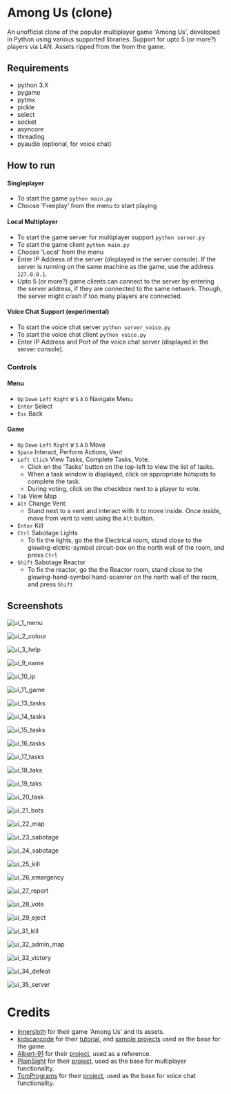# Among Us (clone)
An unofficial clone of the popular multiplayer game 'Among Us', developed in Python using various supported libraries. Support for upto 5 (or more?) players via LAN. Assets ripped from the from the game.

## Requirements
* python 3.X 
* pygame 
* pytmx
* pickle
* select
* socket
* asyncore
* threading
* pyaudio (optional, for voice chat)

## How to run

#### Singleplayer
* To start the game `python main.py`
* Choose 'Freeplay' from the menu to start playing

#### Local Multiplayer
* To start the game server for multiplayer support `python server.py`
* To start the game client `python main.py`
* Choose 'Local' from the menu
* Enter IP Address of the server (displayed in the server console). If the server is running on the same machine as the game, use the address `127.0.0.1`.
* Upto 5 (or more?) game clients can cannect to the server by entering the server address, if they are connected to the same network. Though, the server might crash if too many players are connected.

#### Voice Chat Support (experimental)
* To start the voice chat server `python server_voice.py`
* To start the voice chat client `python voice.py`
* Enter IP Address and Port of the voice chat server (displayed in the server console). 

### Controls

#### Menu
* `Up` `Down` `Left` `Right` `W` `S` `A` `D` Navigate Menu
* `Enter` Select
* `Esc` Back

#### Game
* `Up` `Down` `Left` `Right` `W` `S` `A` `D` Move
* `Space` Interact, Perform Actions, Vent
* `Left Click` View Tasks, Complete Tasks, Vote. 
  * Click on the 'Tasks' button on the top-left to view the list of tasks. 
  * When a task window is displayed, click on appropriate hotspots to complete the task. 
  * During voting, click on the checkbox next to a player to vote.
* `Tab` View Map
* `Alt` Change Vent. 
  * Stand next to a vent and interact with it to move inside. Once inside, move from vent to vent using the `Alt` button. 
* `Enter` Kill
* `Ctrl` Sabotage Lights
  * To fix the lights, go the the Electrical room, stand close to the glowing-elctric-symbol circuit-box on the north wall of the room, and press `Ctrl`
* `Shift` Sabotage Reactor
  * To fix the reactor, go the the Reactor room, stand close to the glowing-hand-symbol hand-scanner on the north wall of the room, and press `Shift`

## Screenshots

![ui_1_menu](https://user-images.githubusercontent.com/69671663/147409060-7f0d63b1-3f32-4c25-bbf1-433c613f820b.png)

![ui_2_colour](https://user-images.githubusercontent.com/69671663/147409062-a5858620-f5a1-4141-bd2f-4ef0bfd7ca3e.png)

![ui_3_help](https://user-images.githubusercontent.com/69671663/147409063-c97fe81c-c8ec-456e-b598-63321b00c2b6.png)

![ui_9_name](https://user-images.githubusercontent.com/69671663/147409064-90f23e65-a9cd-47aa-8d05-1a1a7fe7bd31.png)

![ui_10_ip](https://user-images.githubusercontent.com/69671663/147409066-eb2f1487-d109-4fbe-a703-b269ada864ba.png)

![ui_11_game](https://user-images.githubusercontent.com/69671663/147409067-52eab964-79db-453c-88d8-d8cb55c40306.png)

![ui_13_tasks](https://user-images.githubusercontent.com/69671663/147409069-507db846-f623-451b-bb34-0165fc4c8b63.png)

![ui_14_tasks](https://user-images.githubusercontent.com/69671663/147409073-f1c74836-9e87-4abc-a0cb-a02a1e451eed.png)

![ui_15_tasks](https://user-images.githubusercontent.com/69671663/147409078-d338251c-0a6e-4187-9757-331f5435d9e5.png)

![ui_16_tasks](https://user-images.githubusercontent.com/69671663/147409083-b4ed9d5a-07f0-4f97-900a-98337391bd28.png)

![ui_17_tasks](https://user-images.githubusercontent.com/69671663/147409084-2fc34ff2-2d02-4a80-aeef-fabdea828ce4.png)

![ui_18_taks](https://user-images.githubusercontent.com/69671663/147409086-8e0bb48e-a4d3-4756-88d3-05e95fe443ab.png)

![ui_19_taks](https://user-images.githubusercontent.com/69671663/147409087-f4d685f4-83e0-4c69-b26b-4696a69390d3.png)

![ui_20_task](https://user-images.githubusercontent.com/69671663/147409088-e6dbed19-5d80-4f8c-8327-2e7c3d21cad2.png)

![ui_21_bots](https://user-images.githubusercontent.com/69671663/147409091-82231587-803b-498a-ba04-97984b867ad4.png)

![ui_22_map](https://user-images.githubusercontent.com/69671663/147409095-f29d80c9-f2d1-420c-a8eb-d261691096e8.png)

![ui_23_sabotage](https://user-images.githubusercontent.com/69671663/147409097-0c3416c7-0773-4c75-bdc4-afbcf52827c4.png)

![ui_24_sabotage](https://user-images.githubusercontent.com/69671663/147409100-bf6266cc-2d39-42a9-8f4f-400ca2000071.png)

![ui_25_kill](https://user-images.githubusercontent.com/69671663/147409102-336f8dd1-c0b0-4f16-9ac0-4cb4dfb2a7f7.png)

![ui_26_emergency](https://user-images.githubusercontent.com/69671663/147409104-6560334d-7baf-4948-8458-800992b71c78.png)

![ui_27_report](https://user-images.githubusercontent.com/69671663/147409107-22a499ec-1ece-4925-b52c-1ff548e491f3.png)

![ui_28_vote](https://user-images.githubusercontent.com/69671663/147409108-33d52556-f70c-4253-bdb2-e469e8ef6730.png)

![ui_29_eject](https://user-images.githubusercontent.com/69671663/147409109-cda58d4f-a7d7-4764-9b26-594ae78ab82a.png)

![ui_31_kill](https://user-images.githubusercontent.com/69671663/147409055-8d9fd203-b79e-4848-9631-252d6a62b22c.png)

![ui_32_admin_map](https://user-images.githubusercontent.com/69671663/147409056-156ad9f1-4377-40f1-b88b-b976031edf2b.png)

![ui_33_victory](https://user-images.githubusercontent.com/69671663/147409057-e88c21ec-672b-4a40-b29d-83b23fc855bd.png)

![ui_34_defeat](https://user-images.githubusercontent.com/69671663/147409058-2d27a26f-f21e-4323-95c1-6972cbb6a541.png)

![ui_35_server](https://user-images.githubusercontent.com/69671663/147409059-2ce0dda8-87a3-4189-ba29-1ec39249814e.png)


# Credits
* [Innersloth](https://www.innersloth.com) for their game 'Among Us' and its assets. 
* [kidscancode](https://github.com/kidscancode) for their [tutorial](https://www.youtube.com/watch?v=3UxnelT9aCo&list=PLsk-HSGFjnaGQq7ybM8Lgkh5EMxUWPm2i), and [sample projects](https://github.com/kidscancode/pygame_tutorials) used as the base for the game. 
* [Albert-91](https://github.com/Albert-91) for their [project](https://github.com/Albert-91/zombie-in-clab), used as a reference.
* [PlainSight](https://github.com/PlainSight) for their [project](https://github.com/PlainSight/pygameblog), used as the base for multiplayer functionality.
* [TomPrograms](https://github.com/TomPrograms) for their [project](https://github.com/TomPrograms/Python-Voice-Chat), used as the base for voice chat functionality.
